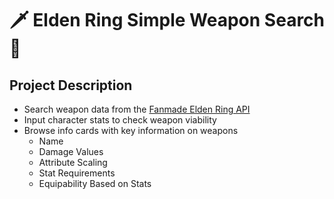 # 🗡 Elden Ring Simple Weapon Search 🔨

## Project Description
- Search weapon data from the [Fanmade Elden Ring API](https://docs.eldenring.fanapis.com/)
- Input character stats to check weapon viability
- Browse info cards with key information on weapons
    - Name
    - Damage Values
    - Attribute Scaling
    - Stat Requirements
    - Equipability Based on Stats